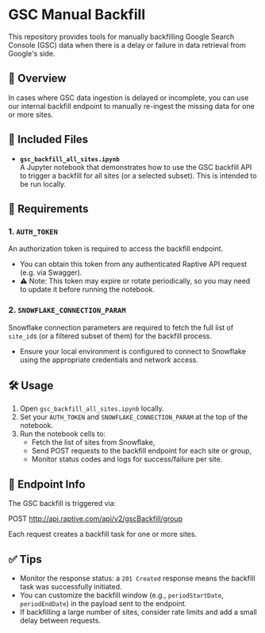 # GSC Manual Backfill

This repository provides tools for manually backfilling Google Search Console (GSC) data when there is a delay or failure in data retrieval from Google's side.

## 📘 Overview

In cases where GSC data ingestion is delayed or incomplete, you can use our internal backfill endpoint to manually re-ingest the missing data for one or more sites.

## 📂 Included Files

- **`gsc_backfill_all_sites.ipynb`**  
  A Jupyter notebook that demonstrates how to use the GSC backfill API to trigger a backfill for all sites (or a selected subset). This is intended to be run locally.

## 🔐 Requirements

### 1. `AUTH_TOKEN`

An authorization token is required to access the backfill endpoint.

- You can obtain this token from any authenticated Raptive API request (e.g. via Swagger).
- ⚠️ Note: This token may expire or rotate periodically, so you may need to update it before running the notebook.

### 2. `SNOWFLAKE_CONNECTION_PARAM`

Snowflake connection parameters are required to fetch the full list of `site_id`s (or a filtered subset of them) for the backfill process.

- Ensure your local environment is configured to connect to Snowflake using the appropriate credentials and network access.

## 🛠️ Usage

1. Open `gsc_backfill_all_sites.ipynb` locally.
2. Set your `AUTH_TOKEN` and `SNOWFLAKE_CONNECTION_PARAM` at the top of the notebook.
3. Run the notebook cells to:
   - Fetch the list of sites from Snowflake,
   - Send POST requests to the backfill endpoint for each site or group,
   - Monitor status codes and logs for success/failure per site.

## 🔁 Endpoint Info

The GSC backfill is triggered via:

POST http://api.raptive.com/api/v2/gscBackfill/group

Each request creates a backfill task for one or more sites.

## ✅ Tips

- Monitor the response status: a `201 Created` response means the backfill task was successfully initiated.
- You can customize the backfill window (e.g., `periodStartDate`, `periodEndDate`) in the payload sent to the endpoint.
- If backfilling a large number of sites, consider rate limits and add a small delay between requests.
